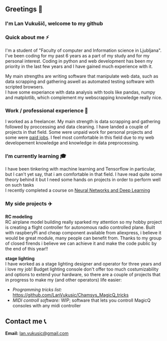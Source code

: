 ## Greetings 👋  
### I'm Lan Vukušič, welcome to my github   

### Quick about me ⚡  
I'm a student of "Faculty of computer and Information science in Ljubljana". I've been coding for my past 6 years as a part of my study and for my personal interest.
Coding in python and web development has been my priority in the last few years and I have gained much experience with it. 

My main strengths are writing software that manipulate web data, such as data scrapping and gathering aswell as automated testing software with scripted browsers.  
I have some experiance with data analysis with tools like pandas, numpy and matplotlib, which complement my webscrapping knowledge really nice.  

### Work / professional experience 💼
I worked as a freelancer. My main strength is data scrapping and gathering followed by proccessing and data cleaning.
I have landed a couple of projects in that field. Some were unpaid work for personal projects and some were [paid jobs](https://www.upwork.com/freelancers/~01c1940c109bd729f8). I feel most comfortable in this field due to my web developement knowledge and knowledge in data preprocessing.

### I’m currently learning 🎓
I have been tinkering with machine learning and Tensorflow in particular, but I can't yet say, that i am comfortable in that field. I have read quite some theory behind it but I need some hands on projects in order to perform well on such tasks  
I recently completed a course  on [Neural Networks and Deep Learning](https://www.coursera.org/account/accomplishments/verify/ZZ4PE8K8BXWW)

### My side projects ✈️ 
__RC modeling__  
RC airplane model building really sparked my attention so my hobby project is creating a flight controller for autonomous radio controlled plane. Built with raspberyPi and cheap component available from aliexpress, i believe it would be great module, many people can benefit from. Thanks to my group of closed firends i believe we can achieve it and make the code public by the end of this year!!

__stage lighting__  
I have worked as a stage lighting designer and operator for three years and i love my job! Budget lighting console don't offer too much costumizability and options to extend your hardware, so there are a couple of projects that in progress to make my (and other operators) life easier:  
* _Programming tricks list:_ https://github.com/LanVukusic/Chamsys_MagicQ_tricks  
* _MIDI controll software:_  WIP; software that lets you controll MagicQ consoles with any midi controller  

## Contact me 📞
__Email:__ lan.vukusic@gmail.com

